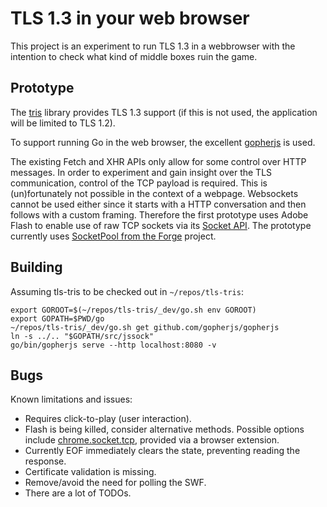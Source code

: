 # TLS 1.3 in your web browser
This project is an experiment to run TLS 1.3 in a webbrowser with the intention
to check what kind of middle boxes ruin the game.

## Prototype
The [tris](https://github.com/cloudflare/tls-tris) library provides TLS 1.3
support (if this is not used, the application will be limited to TLS 1.2).

To support running Go in the web browser, the excellent
[gopherjs](https://github.com/gopherjs/gopherjs) is used.

The existing Fetch and XHR APIs only allow for some control over HTTP messages.
In order to experiment and gain insight over the TLS communication, control of
the TCP payload is required. This is (un)fortunately not possible in the context
of a webpage. Websockets cannot be used either since it starts with a HTTP
conversation and then follows with a custom framing. Therefore the first
prototype uses Adobe Flash to enable use of raw TCP sockets via its [Socket
API](http://help.adobe.com/en_US/FlashPlatform/reference/actionscript/3/flash/net/Socket.html).
The prototype currently uses [SocketPool from the
Forge](https://github.com/digitalbazaar/forge/tree/master/flash) project.

## Building
Assuming tls-tris to be checked out in `~/repos/tls-tris`:

    export GOROOT=$(~/repos/tls-tris/_dev/go.sh env GOROOT)
    export GOPATH=$PWD/go
    ~/repos/tls-tris/_dev/go.sh get github.com/gopherjs/gopherjs
    ln -s ../.. "$GOPATH/src/jssock"
    go/bin/gopherjs serve --http localhost:8080 -v

## Bugs
Known limitations and issues:
- Requires click-to-play (user interaction).
- Flash is being killed, consider alternative methods. Possible options include
  [chrome.socket.tcp](https://developer.chrome.com/apps/sockets_tcp), provided
  via a browser extension.
- Currently EOF immediately clears the state, preventing reading the response.
- Certificate validation is missing.
- Remove/avoid the need for polling the SWF.
- There are a lot of TODOs.
